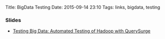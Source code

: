 Title: BigData Testing
Date: 2015-09-14 23:10
Tags: links, bigdata, testing

### Slides

- [Testing Big Data: Automated Testing of Hadoop with QuerySurge](http://www.slideshare.net/RTTS/big-data-testing-automated-etl-testing-of-hadoop)




